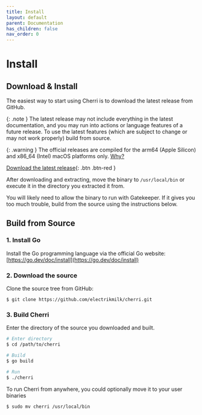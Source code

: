 ```yaml
---
title: Install
layout: default
parent: Documentation
has_children: false
nav_order: 0
---
```


# Install

## Download & Install

The easiest way to start using Cherri is to download the latest release from GitHub.

{: .note }
The latest release may not include everything in the latest documentation, and you may run into actions or language features of a future release. To use the latest features (which are subject to change or may not work properly) build from source.

{: .warning }
The official releases are compiled for the arm64 (Apple Silicon) and x86_64 (Intel) macOS platforms only. [Why?](https://cherrilang.org/faq#why-macos-only)

[Download the latest release](https://github.com/electrikmilk/cherri/releases){: .btn .btn-red }

After downloading and extracting, move the binary to `/usr/local/bin` or execute it in the directory you extracted it from.

You will likely need to allow the binary to run with Gatekeeper. If it gives you too much trouble, build from the source using the instructions below.

## Build from Source

### 1. Install Go

Install the Go programming language via the official Go website: [https://go.dev/doc/install](https://go.dev/doc/install)


### 2. Download the source

Clone the source tree from GitHub: 

```
$ git clone https://github.com/electrikmilk/cherri.git
```

### 3. Build Cherri

Enter the directory of the source you downloaded and built.

```bash
# Enter directory
$ cd /path/to/cherri

# Build
$ go build

# Run
$ ./cherri
```

To run Cherri from anywhere, you could optionally move it to your user binaries

```bash
$ sudo mv cherri /usr/local/bin
```
